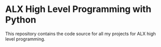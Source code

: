 # ALX High Level Programming with Python

This repository contains the code source for all my projects for ALX high level programming.

